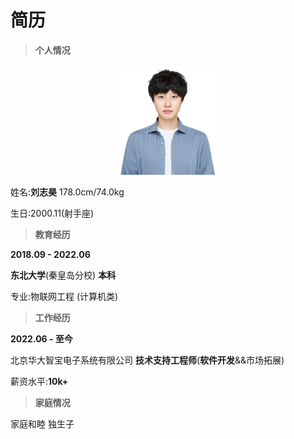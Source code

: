 # 简历

> **个人情况**

<center><img src="image/2.jpg" width="35%"></center>

姓名:**刘志昊** 178.0cm/74.0kg

生日:2000.11(射手座)

> **教育经历**

**2018.09 - 2022.06**

**东北大学**(秦皇岛分校)  **本科**

专业:物联网工程 (计算机类)

> **工作经历**

**2022.06 - 至今**

北京华大智宝电子系统有限公司 **技术支持工程师**(**软件开发**&&市场拓展)

薪资水平:**10k+**

> **家庭情况**

家庭和睦 独生子

